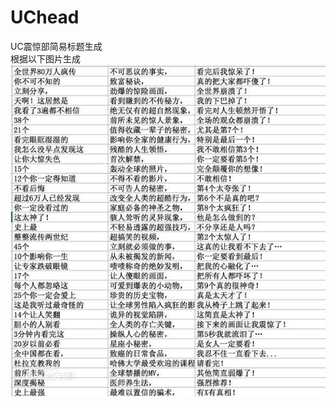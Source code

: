 # UChead
UC震惊部简易标题生成<br>
根据以下图片生成
![图来源于网络](https://github.com/xuziang111/UChead/blob/master/src/uchead.jpg?raw=true)
